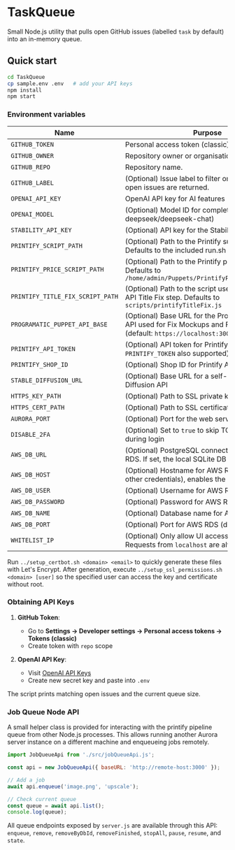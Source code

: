 # TaskQueue

Small Node.js utility that pulls open GitHub issues (labelled `task` by default) into an in-memory queue.

## Quick start
```bash
cd TaskQueue
cp sample.env .env   # add your API keys
npm install
npm start
```

### Environment variables

| Name             | Purpose                                               |
| ---------------- | ----------------------------------------------------- |
| `GITHUB_TOKEN`   | Personal access token (classic) with `repo` scope.    |
| `GITHUB_OWNER`   | Repository owner or organisation.                     |
| `GITHUB_REPO`    | Repository name.                                      |
| `GITHUB_LABEL`   | (Optional) Issue label to filter on. If omitted, **all** open issues are returned. |
| `OPENAI_API_KEY` | OpenAI API key for AI features ([get here](https://platform.openai.com/api-keys)) |
| `OPENAI_MODEL`   | (Optional) Model ID for completions (default: deepseek/deepseek-chat)  |
| `STABILITY_API_KEY` | (Optional) API key for the Stability AI upscaler |
| `PRINTIFY_SCRIPT_PATH` | (Optional) Path to the Printify submission script. Defaults to the included run.sh |
| `PRINTIFY_PRICE_SCRIPT_PATH` | (Optional) Path to the Printify price update script. Defaults to `/home/admin/Puppets/PrintifyPricePuppet/run.sh` |
| `PRINTIFY_TITLE_FIX_SCRIPT_PATH` | (Optional) Path to the script used for the Printify API Title Fix step. Defaults to `scripts/printifyTitleFix.js` |
| `PROGRAMATIC_PUPPET_API_BASE` | (Optional) Base URL for the ProgramaticPuppet API used for Fix Mockups and Finalize steps (default: `https://localhost:3005`) |
| `PRINTIFY_API_TOKEN` | (Optional) API token for Printify REST API (legacy `PRINTIFY_TOKEN` also supported) |
| `PRINTIFY_SHOP_ID` | (Optional) Shop ID for Printify API requests |
| `STABLE_DIFFUSION_URL` | (Optional) Base URL for a self-hosted Stable Diffusion API |
| `HTTPS_KEY_PATH` | (Optional) Path to SSL private key for HTTPS |
| `HTTPS_CERT_PATH` | (Optional) Path to SSL certificate for HTTPS |
| `AURORA_PORT` | (Optional) Port for the web server (default: 3000) |
| `DISABLE_2FA` | (Optional) Set to `true` to skip TOTP verification during login |
| `AWS_DB_URL` | (Optional) PostgreSQL connection string for AWS RDS. If set, the local SQLite DB is ignored |
| `AWS_DB_HOST` | (Optional) Hostname for AWS RDS. If set (with other credentials), enables the RDS integration |
| `AWS_DB_USER` | (Optional) Username for AWS RDS |
| `AWS_DB_PASSWORD` | (Optional) Password for AWS RDS |
| `AWS_DB_NAME` | (Optional) Database name for AWS RDS |
| `AWS_DB_PORT` | (Optional) Port for AWS RDS (default: 5432) |
| `WHITELIST_IP` | (Optional) Only allow UI access from this IP. Requests from `localhost` are always permitted |

Run `../setup_certbot.sh <domain> <email>` to quickly generate these files with
Let's Encrypt. After generation, execute `../setup_ssl_permissions.sh <domain> [user]`
so the specified user can access the key and certificate without root.

### Obtaining API Keys
1. **GitHub Token**:  
   - Go to **Settings → Developer settings → Personal access tokens → Tokens (classic)**  
   - Create token with `repo` scope

2. **OpenAI API Key**:  
   - Visit [OpenAI API Keys](https://platform.openai.com/api-keys)  
   - Create new secret key and paste into `.env`

The script prints matching open issues and the current queue size.

### Job Queue Node API
A small helper class is provided for interacting with the printify pipeline queue from other Node.js processes. This allows running another Aurora server instance on a different machine and enqueueing jobs remotely.

```javascript
import JobQueueApi from './src/jobQueueApi.js';

const api = new JobQueueApi({ baseURL: 'http://remote-host:3000' });

// Add a job
await api.enqueue('image.png', 'upscale');

// Check current queue
const queue = await api.list();
console.log(queue);
```

All queue endpoints exposed by `server.js` are available through this API: `enqueue`, `remove`, `removeByDbId`, `removeFinished`, `stopAll`, `pause`, `resume`, and `state`.
